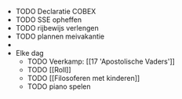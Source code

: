 - TODO Declaratie COBEX
- TODO SSE opheffen
- TODO rijbewijs verlengen
- TODO plannen meivakantie
-
- Elke dag
	- TODO Veerkamp: [[17 'Apostolische Vaders']]
	- TODO [[Roll]]
	- TODO [[Filosoferen met kinderen]]
	- TODO piano spelen
